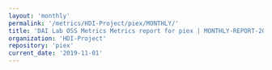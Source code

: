 ```yaml
---
layout: 'monthly'
permalink: '/metrics/HDI-Project/piex/MONTHLY/'
title: 'DAI Lab OSS Metrics Metrics report for piex | MONTHLY-REPORT-2019-11-01'
organization: 'HDI-Project'
repository: 'piex'
current_date: '2019-11-01'
---
```

